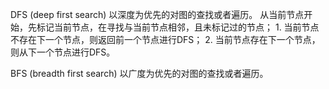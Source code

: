 DFS (deep first search)
    以深度为优先的对图的查找或者遍历。
     从当前节点开始，先标记当前节点，在寻找与当前节点相邻，且未标记过的节点；
        1. 当前节点不存在下一个节点，则返回前一个节点进行DFS；
        2. 当前节点存在下一个节点，则从下一个节点进行DFS。

BFS (breadth first search)
   以广度为优先的对图的查找或者遍历。
       